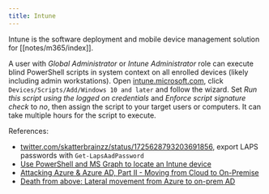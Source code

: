 ```yaml
---
title: Intune
---
```


Intune is the software deployment and mobile device management solution for [[notes/m365/index]].

A user with *Global Administrator* or *Intune Administrator* role can execute blind PowerShell scripts in system context on all enrolled devices (likely including admin workstations).
Open [intune.microsoft.com](https://intune.microsoft.com), click `Devices/Scripts/Add/Windows 10 and later` and follow the wizard.
Set *Run this script using the logged on credentials* and *Enforce script signature check* to *no*, then assign the script to your target users or computers.
It can take multiple hours for the script to execute.

References:

- [twitter.com/skatterbrainzz/status/1725628793203691856](https://twitter.com/skatterbrainzz/status/1725628793203691856), export LAPS passwords with `Get-LapsAadPassword`
- [Use PowerShell and MS Graph to locate an Intune device](http://web.archive.org/web/20230401140754/https://www.systanddeploy.com/2021/04/use-powershell-and-ms-graph-to-locate.html)
- [Attacking Azure & Azure AD, Part II - Moving from Cloud to On-Premise](http://web.archive.org/web/20231028213625/https://scribe.rip/@specterops/attacking-azure-azure-ad-part-ii-5f336f36697d)
- [Death from above: Lateral movement from Azure to on-prem AD](http://web.archive.org/web/20221214191423/https://scribe.rip/@specterops/death-from-above-lateral-movement-from-azure-to-on-prem-ad-d18cb3959d4d)
